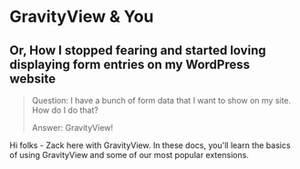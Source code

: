 # GravityView & You

## Or, How I stopped fearing and started loving displaying form entries on my WordPress website

> Question: I have a bunch of form data that I want to show on my site. How do I do that?
> 
> Answer: GravityView!

Hi folks - Zack here with GravityView. In these docs, you'll learn the basics of using GravityView and some of our most popular extensions.